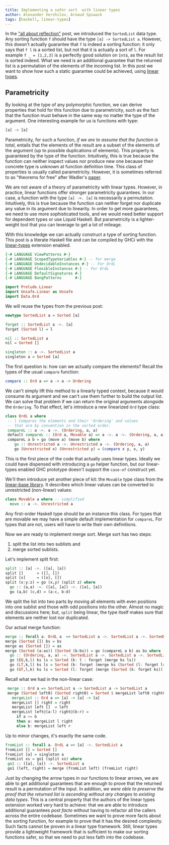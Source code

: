 ```yaml
---
title: Implementing a safer sort  with linear types
author: Alexander Vershilov, Arnaud Spiwack
tags: [haskell, linear-types]
---
```


In the ["all about reflection"][blog-reflection] post, we introduced
the `SortedList` data type. Any sorting function `f` should have the
type `[a] -> SortedList a`. However, this doesn't actually guarantee
that `f` is indeed a sorting function: it only says that `f l` is
a sorted list, but not that it is actually a sort of `l`. For example
`f _ = [1,2,3]` is a perfectly good solution on `Int`s, as the result
list is sorted indeed. What we need is an additional guarantee that
the returned list is a permutation of the elements of the incoming
list. In this post we want to show how such a static guarantee could
be achieved, using [linear types][blog-linear-types].

[blog-reflection]: https://www.tweag.io/posts/2017-12-21-reflection-tutorial.html
[blog-linear-types]: https://www.tweag.io/posts/2017-03-13-linear-types.html

## Parametricity

By looking at the type of any polymorphic function, we can derive
properties that hold for this function due to parametricity, such as
the fact that the function must behave in the same way no matter the
type of the argument. One interesting example for us is functions with
type:

```haskell
[a] -> [a]
```

Parametricity, for such a function, _if we are to assume that the function is total_, entails that the elements of the
result are a subset of the elements of the argument (up to possible
duplications of elements). This property is guaranteed by the type of
the function. Intuitively, this is true because the function can
neither inspect values nor produce new one because their concrete type
is unknown at function definition time. This class of properties is
usually called parametricity. However, it is sometimes referred to as
"theorems for free" after
Wadler's
[paper](http://citeseer.ist.psu.edu/viewdoc/summary?doi=10.1.1.38.9875).

We are not aware of a theory of parametricity with linear types.
However, in practice, linear functions offer stronger parametricity
guarantees. In our case, a function with the type `[a] ->. [a]` is
necessarily a permutation. Intuitively, this is true because the
function can neither forget nor duplicate any value in its argument
due to linearity. In order to get more guarantees, we need to use more
sophisticated tools, and we would need better support for dependent
types or use Liquid Haskell. But parametricity is a lighter-weight
tool that you can leverage to get a lot of mileage.

With this knowledge we can actually construct a type of sorting function.
This post is a literate Haskell file and can be compiled by GHCi with
the [linear-types](https://arxiv.org/abs/1710.09756) extension
enabled.

```haskell
{-# LANGUAGE ViewPatterns #-}
{-# LANGUAGE ScopedTypeVariables #-} -- for merge
{-# LANGUAGE UndecidableInstances #-} -- For OrdL
{-# LANGUAGE FlexibleInstances #-} -- For OrdL
{-# LANGUAGE DefaultSignatures #-}
{-# LANGUAGE BangPatterns      #-}

import Prelude.Linear
import Unsafe.Linear as Unsafe
import Data.Ord
```

We will reuse the types from the previous post:

```haskell
newtype SortedList a = Sorted [a]

forget :: SortedList a ->. [a]
forget (Sorted l) = l

nil :: SortedList a
nil = Sorted []

singleton :: a ->. SortedList a
singleton a = Sorted [a]
```

The first question is: how can we actually compare the elements?
Recall the types of the usual `compare` function:

```haskell
compare :: Ord a => a -> a -> Ordering
```

We can't simply lift this method to a linearly typed context, because
it would consume its argument and we can't use them further to build
the output list. We can solve that problem if we can return the
original arguments alongside the `Ordering`. To that effect, let's
introduce a new linearized `Ord` type class:

```haskell
class OrdL a where
 -- | Compares the elements and their 'Ordering' and values
 -- that are by convention in the sorted order.
 compareL :: a ->. a ->. (Ordering, a, a)
 default compareL :: (Ord a, Movable a) => a ->. a ->. (Ordering, a, a)
 compareL a b = go (move a) (move b) where
    go :: Unrestricted a ->. Unrestricted a ->. (Ordering, a, a)
    go (Unrestricted x) (Unrestricted y) = (compare x y, x, y)
```

This is the first piece of the code that actually uses linear types.
Ideally we could have dispensed with introducing a `go` helper
function, but our linear-types enabled GHC prototype doesn't support
the `case-of` construct yet.

We'll then introduce yet another piece of kit: the `Movable` type
class from
the [linear-base library](https://github.com/tweag/linear-base/). It
describes which linear values can be converted to unrestricted
(non-linear) values:

```haskell
class Movable a where -- simplified
  move :: a ->. Unrestricted a
```

Any first-order Haskell type should be an instance this class. For
types that are movable we may have a simple default implementation for
`compareL`. For types that are not, users will have to write their own
definitions.

Now we are ready to implement merge sort. Merge sort has two steps:

1. split the list into two sublists and
2. merge sorted sublists.

Let's implement split first:

```haskell
split :: [a] ->. ([a], [a])
split []      = ([], [])
split [x]     = ([x], [])
split (x:y:z) = go (x,y) (split z) where
  go :: (a,a) ->. ([a], [a]) ->. ([a], [a])
  go (a,b) (c,d) = (a:c, b:d)
```

We split the list into two parts by moving all elements with even positions into one
sublist and those with odd positions into the other. Almost no magic and discussions
here; but, `split` being linear, the type itself makes sure that elements are neither
lost nor duplicated.

Our actual merge function:

```haskell
merge :: forall a. OrdL a  => SortedList a ->. SortedList a ->. SortedList a
merge (Sorted []) bs = bs
merge as (Sorted []) = as
merge (Sorted (a:as)) (Sorted (b:bs)) = go (compareL a b) as bs where
  go :: (Ordering, a, a) ->. SortedList a ->. SortedList a ->. SortedList a
  go (EQ,k,l) ks ls = Sorted (k: l : forget (merge ks ls))
  go (LT,k,l) ks ls = Sorted (k: forget (merge ks (Sorted (l: forget ls))))
  go (GT,l,k) ks ls = Sorted (l: forget (merge (Sorted (k: forget ks)) ls))
```

Recall what we had in the non-linear case:

```Haskell
 merge :: Ord a => SortedList a -> SortedList a -> SortedList a
 merge (Sorted left0) (Sorted right0) = Sorted $ mergeList left0 right0 where
   mergeList :: Ord a => [a] -> [a] -> [a]
   mergeList [] right = right
   mergeList left []  = left
   mergeList left@(a:l) right@(b:r) =
     if a <= b
     then a: mergeList l right
     else b: mergeList left r
```

Up to minor changes, it's exactly the same code.

```haskell
fromList :: forall a. OrdL a => [a] ->. SortedList a
fromList [] = Sorted []
fromList [a] = singleton a
fromList xs = go1 (split xs) where
 go1 :: ([a], [a]) ->. SortedList a
 go1 (left, right) = merge (fromList left) (fromList right)
```

Just by changing the arrow types in our functions to linear arrows, we
are able to get additional guarantees that are enough to prove that
the returned result is a permutation of the input. In addition, _we
were able to preserve the proof that the returned list is ascending
without any changes to existing data types_. This is a central
property that the authors of the linear types extension worked very
hard to achieve: that we are able to introduce additional guarantees
_post facto_ without having to refactor all the callers across the
entire codebase. Sometimes we want to prove more facts about the
sorting function, for example to prove that it has the desired
complexity. Such facts cannot be proven in a linear type framework.
Still, linear types provide a lightweight framework that is sufficient to
make our sorting functions safer, so that we need to put less faith into the
codebase.
